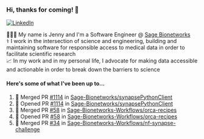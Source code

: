 ### Hi, thanks for coming! 👋
[![LinkedIn](https://img.shields.io/badge/-Jenny_V._Medina-0A66C2?style=flat-square?&logo=LinkedIn&logoColor=white)](https://www.linkedin.com/in/jenny-v-medina-a53a0332/)

👩🏻‍💻 My name is Jenny and I'm a Software Engineer @ [Sage Bionetworks](https://sagebionetworks.org/)\
⚕️ I work in the intersection of science and engineering, building and maintaining software for responsible access to medical data in order to facilitate scientific research\
📈 In my work and in my personal life, I advocate for making data accessible and actionable in order to break down the barriers to science

#### Here's some of what I've been up to...

<!--START_SECTION:activity-->
1. 🎉 Merged PR [#1114](https://github.com/Sage-Bionetworks/synapsePythonClient/pull/1114) in [Sage-Bionetworks/synapsePythonClient](https://github.com/Sage-Bionetworks/synapsePythonClient)
2. 💪 Opened PR [#1114](https://github.com/Sage-Bionetworks/synapsePythonClient/pull/1114) in [Sage-Bionetworks/synapsePythonClient](https://github.com/Sage-Bionetworks/synapsePythonClient)
3. 🎉 Merged PR [#58](https://github.com/Sage-Bionetworks-Workflows/orca-recipes/pull/58) in [Sage-Bionetworks-Workflows/orca-recipes](https://github.com/Sage-Bionetworks-Workflows/orca-recipes)
4. 💪 Opened PR [#58](https://github.com/Sage-Bionetworks-Workflows/orca-recipes/pull/58) in [Sage-Bionetworks-Workflows/orca-recipes](https://github.com/Sage-Bionetworks-Workflows/orca-recipes)
5. 🎉 Merged PR [#34](https://github.com/Sage-Bionetworks-Workflows/nf-synapse-challenge/pull/34) in [Sage-Bionetworks-Workflows/nf-synapse-challenge](https://github.com/Sage-Bionetworks-Workflows/nf-synapse-challenge)
<!--END_SECTION:activity-->
